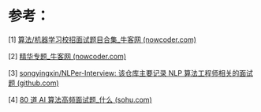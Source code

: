 # 参考：

[1] [算法/机器学习校招面试题目合集_牛客网 (nowcoder.com)](https://www.nowcoder.com/ta/review-ml?query=&asc=true&order=&tagQuery=&page=1)

[2] [精华专题_牛客网 (nowcoder.com)](https://www.nowcoder.com/activity/topics)

[3]  [songyingxin/NLPer-Interview: 该仓库主要记录 NLP 算法工程师相关的面试题 (github.com)](https://github.com/songyingxin/NLPer-Interview)

[4] [80 道 AI 算法高频面试题_什么 (sohu.com)](https://www.sohu.com/a/403039116_463989)
